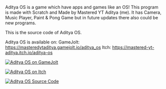 Aditya OS is a game which have apps and games like an OS!
This program is made with Scratch and Made by Mastered YT Aditya (me).
It has Camera, Music Player, Paint & Pong Game but in future updates there also could be new programs.

This is the source code of Aditya OS.

Aditya OS is available on:
GameJolt: https://masteredytaditya.gamejolt.io/aditya_os
Itch: https://mastered-yt-aditya.itch.io/aditya-os
</span><br></p>
<p><a href="https://mastered-yt-aditya.itch.io/aditya-os" target="_blank"><img src="https://img.itch.zone/aW1nLzEzNjM1NTcwLnBuZw==/original/MhocU0.png" alt="Aditya OS on GameJolt" title="Aditya OS on GameJolt"></a><br></p>
<p><span style="color: inherit; font-family: inherit; font-size: inherit;"><a href="https://mastered-yt-aditya.itch.io/aditya-os" target="_blank"><img src="https://img.itch.zone/aW1nLzEzNjQwMjI2LnBuZw==/original/12EVYs.png" alt="Aditya OS on Itch" title="Aditya OS on Itch"></a><br></span></p>
<p><span style="color: inherit; font-family: inherit; font-size: inherit;"><a href="https://github.com/Mastered-YT-Aditya/Aditya-OS" target="_blank"><img src="https://img.itch.zone/aW1nLzEzNjQwMjI3LnBuZw==/original/FJbYhT.png" alt="Aditya OS Source Code" title="Aditya OS Source Code"></a><br></span></p>
<p><span style="color: inherit; font-family: inherit; font-size: inherit;">
